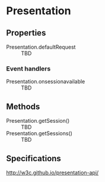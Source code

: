 # Presentation

## Properties

<dl>
  <dt>Presentation.defaultRequest</dt>
  <dd>TBD</dd>
</dl>

### Event handlers

<dl>
  <dt>Presentation.onsessionavailable</dt>
  <dd>TBD</dd>
</dl>

## Methods

<dl>
  <dt>Presentation.getSession()</dt>
  <dd>TBD</dd>
  <dt>Presentation.getSessions()</dt>
  <dd>TBD</dd>
</dl>

## Specifications

<http://w3c.github.io/presentation-api/>
